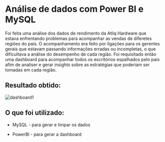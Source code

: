 # Análise de dados com Power BI e MySQL
Foi feita uma análise dos dados de rendimento da Atliq Hardware que estava enfrentando problemas para acompanhar as vendas de diferetes regiões do país. O acompanhamento era feito por ligações para os gerentes gerais que estavam passando informações erradas ou incompletas, o que dificultava a análise do desempenho de cada região. Foi requisitado então uma dashboard para acompanhar todos os escritórios espalhados pelo país afim de analiser e gerar insights sobre as estratégias que poderiam ser tomadas em cada região.

## Resultado obtido:
![dashboard1](https://user-images.githubusercontent.com/53242511/165642841-7388bf3d-af34-4a2e-90df-d735a5b78b9d.png)

## O que foi utilizado:

* MySQL - para gerar e limpar os dados

* PowerBI - para gerar a dashboard
